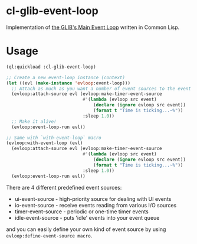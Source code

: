 # cl-glib-event-loop

Implementation of [the GLIB's Main Event Loop](https://developer.gnome.org/glib/stable/glib-The-Main-Event-Loop.html)
written in Common Lisp.

# Usage

```commonlisp
(ql:quickload :cl-glib-event-loop)

;; Create a new event-loop instance (context)
(let ((evl (make-instance 'evloop:event-loop))) 
  ;; Attach as much as you want a number of event sources to the event loop 
  (evloop:attach-source evl (evloop:make-timer-event-source
                             #'(lambda (evloop src event)
                                 (declare (ignore evloop src event))
                                 (format t "Time is ticking...~%"))
                             :sleep 1.0))
  ;; Make it alive!
  (evloop:event-loop-run evl))

;; Same with `with-event-loop` macro
(evloop:with-event-loop (evl)
  (evloop:attach-source evl (evloop:make-timer-event-source
                             #'(lambda (evloop src event)
                                 (declare (ignore evloop src event))
                                 (format t "Time is ticking...~%"))
                             :sleep 1.0))
  (evloop:event-loop-run evl))

```

There are 4 different predefined event sources:

* ui-event-source    - high-priority source for dealing with UI events
* io-event-source    - receive events reading from various I/O sources 
* timer-event-source - periodic or one-time timer events
* idle-event-source  - puts 'idle' events into your event queue

and you can easily define your own kind of event source by using
`evloop:define-event-source macro`.

